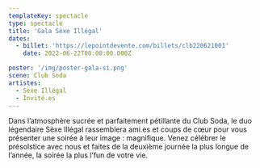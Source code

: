 ```yaml
---
templateKey: spectacle
type: spectacle
title: 'Gala Sèxe Illégal'
dates: 
  - billet: 'https://lepointdevente.com/billets/clb220621001'
    date: 2022-06-22T00:00:00.000Z

poster: '/img/poster-gala-si.png'
scene: Club Soda
artistes:
  - Sèxe Illégal
  - Invité.es
---
```

Dans l’atmosphère sucrée et parfaitement pétillante du Club Soda, le duo légendaire Sèxe Illégal rassemblera ami.es et coups de cœur pour vous présenter une soirée à leur image : magnifique. Venez célébrer le présolstice avec nous et faites de la deuxième journée la plus longue de l’année, la soirée la plus l’fun de votre vie.

